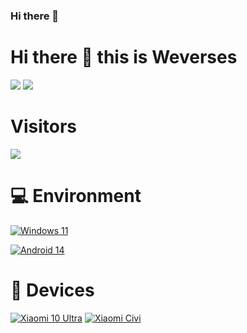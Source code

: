 ### Hi there 👋

<!--
**Weverses/Weverses** is a ✨ _special_ ✨ repository because its `README.md` (this file) appears on your GitHub profile.

Here are some ideas to get you started:

- 🔭 I’m currently working on ...
- 🌱 I’m currently learning ...
- 👯 I’m looking to collaborate on ...
- 🤔 I’m looking for help with ...
- 💬 Ask me about ...
- 📫 How to reach me: ...
- 😄 Pronouns: ...
- ⚡ Fun fact: ...
-->


# Hi there 👋 this is Weverses
![](https://github-readme-stats.vercel.app/api?username=weverses&show_icons=true&include_all_commits=true&theme=radical)
![](https://github-readme-stats.vercel.app/api/top-langs/?username=weverses&layout=compact&langs_count=10&theme=radical)

# Visitors
![](https://count.getloli.com/get/@weverses?theme=gelbooru)

# 💻 Environment
[![Windows 11](https://img.shields.io/badge/Windows11-00BBFF?style=flat-square&logo=Windows&logoColor=FFFFFF&labelColor=00BBFF)](https://www.microsoft.com/windows10) 

[![Android 14](https://img.shields.io/badge/Android14-00C000?style=flat-square&logo=android&logoColor=FFFFFF&labelColor=00C000)](https://www.android.com/android-14/) 

# 📱 Devices 
[![Xiaomi 10 Ultra](https://img.shields.io/badge/Xiaomi%2010%20Ultra-ED9121?style=flat-square&logo=xiaomi&logoColor=ffffff)](https://www.mi.com/mi10ultra)
[![Xiaomi Civi](https://img.shields.io/badge/Xiaomi%2010%20Ultra-ED9121?style=flat-square&logo=xiaomi&logoColor=ffffff)](https://www.mi.com/xiaomicivi)

